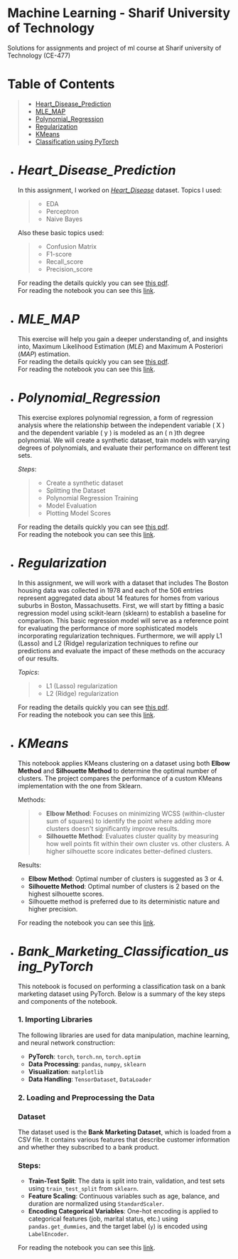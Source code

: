 # Machine Learning - Sharif University of Technology
Solutions for assignments and project of ml course at Sharif university of Technology (CE-477)

# Table of Contents
> - [Heart_Disease_Prediction](#Heart_Disease_Prediction)
> - [MLE_MAP](#MLE_MAP)
> - [Polynomial_Regression](#Polynomial_Regression)
> - [Regularization](#Regularization)
> - [KMeans](#KMeans)
> - [Classification using PyTorch](#Bank_Marketing_Classification_using_PyTorch)

   
* # ***Heart_Disease_Prediction***
    In this assignment, I worked on [*Heart_Disease*](https://www.kaggle.com/johnsmith88/heart-disease-dataset) dataset.
    Topics I used:
    > * EDA
    > * Perceptron
    > * Naive Bayes
    
    Also these basic topics used:
    > * Confusion Matrix
    > * F1-score
    > * Recall_score
    > * Precision_score

    For reading the details quickly you can see [this pdf](https://github.com/Amirreza81/Machine-Learning/blob/main/Heart-Disease-Prediction/Heart_Disease_Prediction.pdf).<br _>
    For reading the notebook you can see this [link](https://github.com/Amirreza81/Machine-Learning/blob/main/Heart-Disease-Prediction/Heart_Disease_Prediction.ipynb).
    <br _>

* # ***MLE_MAP***
    This exercise will help you gain a deeper understanding of, and insights into, Maximum Likelihood Estimation (*MLE*) and Maximum A Posteriori (*MAP*) estimation.
    <br _> For reading the details quickly you can see [this pdf](https://github.com/Amirreza81/Machine-Learning/blob/main/MLE-MAP/MLE_MAP.pdf).<br _>
    For reading the notebook you can see this [link](https://github.com/Amirreza81/Machine-Learning/blob/main/MLE-MAP/MLE_MAP.ipynb).


* # ***Polynomial_Regression***
  This exercise explores polynomial regression, a form of regression analysis where the relationship
  between the independent variable ( X ) and the dependent variable ( y ) is modeled as an ( n )th
  degree polynomial. We will create a synthetic dataset, train models with varying degrees of
  polynomials, and evaluate their performance on different test sets.<br _>
  
  *Steps*:
  > * Create a synthetic dataset
  > * Splitting the Dataset
  > * Polynomial Regression Training
  > * Model Evaluation
  > * Plotting Model Scores

  For reading the details quickly you can see [this pdf](https://github.com/Amirreza81/Machine-Learning/blob/main/Polynomial-Regression/Polynomial_Regression.pdf).<br _>
  For reading the notebook you can see this [link](https://github.com/Amirreza81/Machine-Learning/blob/main/Polynomial-Regression/Polynomial_Regression.ipynb).
  <br _>

* # ***Regularization***
    In this assignment, we will work with a dataset that includes The Boston housing data was collected in 1978 and each of the 506 entries
    represent aggregated data about 14 features for homes from various suburbs in Boston, Massachusetts. First, we will start by fitting a
    basic regression model using scikit-learn (sklearn) to establish a baseline for comparison. This basic regression model will serve as a reference
    point for evaluating the performance of more sophisticated models incorporating regularization techniques.
    Furthermore, we will apply L1 (Lasso) and L2 (Ridge) regularization techniques to refine our predictions and evaluate the impact of these
    methods on the accuracy of our results. <br _>

    *Topics*:
    > * L1 (Lasso) regularization
    > * L2 (Ridge) regularization

    For reading the details quickly you can see [this pdf](https://github.com/Amirreza81/Machine-Learning/blob/main/Regularization/Regularization.pdf).<br _>
    For reading the notebook you can see this [link](https://github.com/Amirreza81/Machine-Learning/blob/main/Regularization/Regularization.ipynb).
    <br _>

* # ***KMeans***

    This notebook applies KMeans clustering on a dataset using both **Elbow Method** and **Silhouette Method** to determine the optimal number of clusters. The project compares the performance of a custom KMeans implementation with the one from Sklearn.

    Methods:
    > * **Elbow Method**: Focuses on minimizing WCSS (within-cluster sum of squares) to identify the point where adding more clusters doesn't significantly improve results.
    > * **Silhouette Method**: Evaluates cluster quality by measuring how well points fit within their own cluster vs. other clusters. A higher silhouette score indicates better-defined clusters.

    Results:
    - **Elbow Method**: Optimal number of clusters is suggested as 3 or 4.
    - **Silhouette Method**: Optimal number of clusters is 2 based on the highest silhouette scores.
    - Silhouette method is preferred due to its deterministic nature and higher precision.

    For reading the notebook you can see this [link](https://github.com/Amirreza81/Machine-Learning/blob/main/KMeans/kmeans.ipynb).

* # ***Bank_Marketing_Classification_using_PyTorch***

    This notebook is focused on performing a classification task on a bank marketing dataset using PyTorch. Below is a summary of the key steps and components of the notebook.

    ### 1. Importing Libraries
    The following libraries are used for data manipulation, machine learning, and neural network construction:
    - **PyTorch**: `torch`, `torch.nn`, `torch.optim`
    - **Data Processing**: `pandas`, `numpy`, `sklearn`
    - **Visualization**: `matplotlib`
    - **Data Handling**: `TensorDataset`, `DataLoader`

    ### 2. Loading and Preprocessing the Data
    ### Dataset
    The dataset used is the **Bank Marketing Dataset**, which is loaded from a CSV file. It contains various features that describe customer information and whether they subscribed to a bank product.

    ### Steps:
    - **Train-Test Split**: The data is split into train, validation, and test sets using `train_test_split` from `sklearn`.
    - **Feature Scaling**: Continuous variables such as age, balance, and duration are normalized using `StandardScaler`.
    - **Encoding Categorical Variables**: One-hot encoding is applied to categorical features (job, marital status, etc.) using `pandas.get_dummies`, and the target label (`y`) is encoded using `LabelEncoder`.

    For reading the notebook you can see this [link](https://github.com/Amirreza81/Machine-Learning/blob/main/Classification%20using%20PyTorch/ML_HW4_Answer.ipynb).

